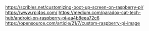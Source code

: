 https://scribles.net/customizing-boot-up-screen-on-raspberry-pi/
https://www.rpi4os.com/
https://medium.com/paradox-cat-tech-hub/android-on-raspberry-pi-aa4b8eea72c6
https://opensource.com/article/21/7/custom-raspberry-pi-image